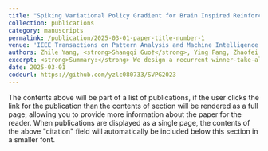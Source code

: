 ```yaml
---
title: "Spiking Variational Policy Gradient for Brain Inspired Reinforcement Learning"
collection: publications
category: manuscripts
permalink: /publication/2025-03-01-paper-title-number-1
venue: 'IEEE Transactions on Pattern Analysis and Machine Intelligence (<strong>IEEE TPAMI</strong>), March 1'
authors: Zhile Yang, <strong>Shangqi Guo†</strong>, Ying Fang, Zhaofei Yu and Jian K. Liu
excerpt: <strong>Summary:</strong> We design a recurrent winner-take-all network and propose the spiking variational policy gradient (SVPG), a new R-STDP learning method derived theoretically from the global policy gradient.
date: 2025-03-01
codeurl: https://github.com/yzlc080733/SVPG2023
---
```


The contents above will be part of a list of publications, if the user clicks the link for the publication than the contents of section will be rendered as a full page, allowing you to provide more information about the paper for the reader. When publications are displayed as a single page, the contents of the above "citation" field will automatically be included below this section in a smaller font.
